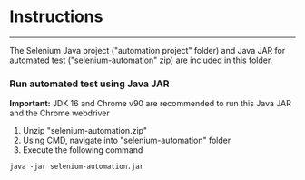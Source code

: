 # Instructions
----
The Selenium Java project ("automation project" folder) and Java JAR for automated test ("selenium-automation" zip) are included in this folder. 

### Run automated test using Java JAR

**Important:** JDK 16 and Chrome v90 are recommended to run this Java JAR and the Chrome webdriver

1. Unzip "selenium-automation.zip"
2. Using CMD, navigate into "selenium-automation" folder
3. Execute the following command

`java -jar selenium-automation.jar`

